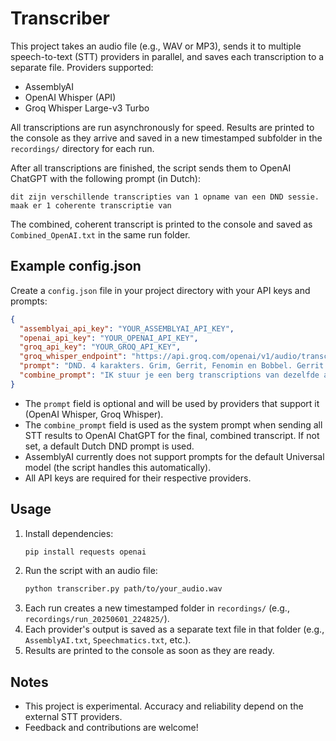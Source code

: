 # Transcriber

This project takes an audio file (e.g., WAV or MP3), sends it to multiple speech-to-text (STT) providers in parallel, and saves each transcription to a separate file. Providers supported:
- AssemblyAI
- OpenAI Whisper (API)
- Groq Whisper Large-v3 Turbo

All transcriptions are run asynchronously for speed. Results are printed to the console as they arrive and saved in a new timestamped subfolder in the `recordings/` directory for each run.

After all transcriptions are finished, the script sends them to OpenAI ChatGPT with the following prompt (in Dutch):

```
dit zijn verschillende transcripties van 1 opname van een DND sessie. maak er 1 coherente transcriptie van
```

The combined, coherent transcript is printed to the console and saved as `Combined_OpenAI.txt` in the same run folder.

## Example config.json

Create a `config.json` file in your project directory with your API keys and prompts:

```json
{
  "assemblyai_api_key": "YOUR_ASSEMBLYAI_API_KEY",
  "openai_api_key": "YOUR_OPENAI_API_KEY",
  "groq_api_key": "YOUR_GROQ_API_KEY",
  "groq_whisper_endpoint": "https://api.groq.com/openai/v1/audio/transcriptions",
  "prompt": "DND. 4 karakters. Grim, Gerrit, Fenomin en Bobbel. Gerrit gespeeld door sam, fenomin gespeeld door marc, bobbel gespeeld door diego, grim gespeeld door daan. DM heet amber. we doen de curse of strahd campaign.",
  "combine_prompt": "IK stuur je een berg transcriptions van dezelfde audiobestanden. combineer deze tot 1 tekst. hier wat onderliggende info: DND. 4 karakters. Grim, Gerrit, Fenomin en Bobbel. Gerrit gespeeld door sam, fenomin gespeeld door marc, bobbel gespeeld door diego, grim gespeeld door daan. DM heet amber. we doen de curse of strahd campaign."
}
```

- The `prompt` field is optional and will be used by providers that support it (OpenAI Whisper, Groq Whisper).
- The `combine_prompt` field is used as the system prompt when sending all STT results to OpenAI ChatGPT for the final, combined transcript. If not set, a default Dutch DND prompt is used.
- AssemblyAI currently does not support prompts for the default Universal model (the script handles this automatically).
- All API keys are required for their respective providers.

## Usage

1. Install dependencies:
   ```bash
   pip install requests openai
   ```
2. Run the script with an audio file:
   ```bash
   python transcriber.py path/to/your_audio.wav
   ```
3. Each run creates a new timestamped folder in `recordings/` (e.g., `recordings/run_20250601_224825/`).
4. Each provider's output is saved as a separate text file in that folder (e.g., `AssemblyAI.txt`, `Speechmatics.txt`, etc.).
5. Results are printed to the console as soon as they are ready.

## Notes
- This project is experimental. Accuracy and reliability depend on the external STT providers.
- Feedback and contributions are welcome!